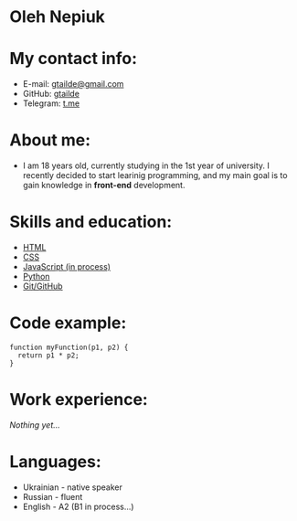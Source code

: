 # Oleh Nepiuk

# My contact info:

 * E-mail: gtailde@gmail.com
 * GitHub: [gtailde](https://github.com/gtailde)
 * Telegram: [t.me](https://t.me/gtailde)

# About me:

 * I am 18 years old, currently studying in the 1st year of university. I recently decided to start learinig programming, and my main goal is to gain knowledge 
 in **front-end** development.

# Skills and education:

 * [HTML](https://www.youtube.com/watch?v=DOEtVdkKwcU&feature=share&si=ELPmzJkDCLju2KnD5oyZMQ)
 * [CSS](https://www.youtube.com/watch?v=SpCUuyZZTp8&feature=share&si=ELPmzJkDCLju2KnD5oyZMQ)
 * [JavaScript (in process)](https://www.youtube.com/watch?v=Bluxbh9CaQ0&feature=share&si=ELPmzJkDCLju2KnD5oyZMQ)
 * [Python](https://www.coursera.org/specializations/python)
 * [Git/GitHub](https://www.youtube.com/watch?v=zZBiln_2FhM&feature=share&si=ELPmzJkDCLju2KnD5oyZMQ)

# Code example:

```
function myFunction(p1, p2) {
  return p1 * p2;   
}
```

# Work experience:

*Nothing yet…* 

# Languages:

 * Ukrainian - native speaker
 * Russian - fluent
 * English - A2 (B1 in process...)